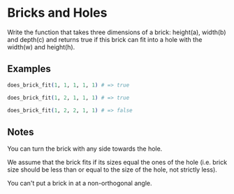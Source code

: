 # Bricks and Holes

Write the function that takes three dimensions of a brick: height(a), width(b)
and depth(c) and returns true if this brick can fit into a hole with the
width(w) and height(h).

## Examples

```elixir
does_brick_fit(1, 1, 1, 1, 1) # => true

does_brick_fit(1, 2, 1, 1, 1) # => true

does_brick_fit(1, 2, 2, 1, 1) # => false
```

## Notes

You can turn the brick with any side towards the hole.

We assume that the brick fits if its sizes equal the ones of the hole (i.e.
brick size should be less than or equal to the size of the hole, not strictly
less).

You can't put a brick in at a non-orthogonal angle.
